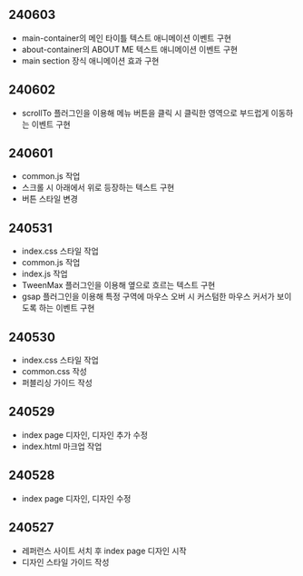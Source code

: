 ## 240603
* main-container의 메인 타이틀 텍스트 애니메이션 이벤트 구현
* about-container의 ABOUT ME 텍스트 애니메이션 이벤트 구현
* main section 장식 애니메이션 효과 구현

## 240602
* scrollTo 플러그인을 이용해 메뉴 버튼을 클릭 시 클릭한 영역으로 부드럽게 이동하는 이벤트 구현

## 240601
* common.js 작업
* 스크롤 시 아래에서 위로 등장하는 텍스트 구현
* 버튼 스타일 변경

## 240531
* index.css 스타일 작업
* common.js 작업
* index.js 작업
* TweenMax 플러그인을 이용해 옆으로 흐르는 텍스트 구현
* gsap 플러그인을 이용해 특정 구역에 마우스 오버 시 커스텀한 마우스 커서가 보이도록 하는 이벤트 구현

## 240530
* index.css 스타일 작업
* common.css 작성
* 퍼블리싱 가이드 작성

## 240529
* index page 디자인, 디자인 추가 수정
* index.html 마크업 작업

## 240528
* index page 디자인, 디자인 수정

## 240527
* 레퍼런스 사이트 서치 후 index page 디자인 시작
* 디자인 스타일 가이드 작성
